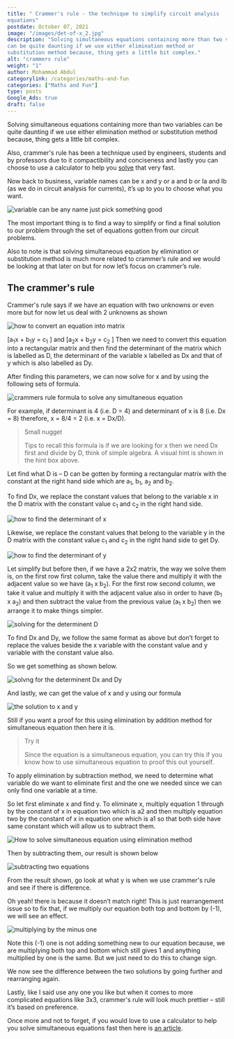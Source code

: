 ```yaml
---
title: " Crammer's rule - the technique to simplify circuit analysis
equations"
postdate: October 07, 2021
image: "/images/det-of-x_2.jpg"
description: "Solving simultaneous equations containing more than two variables
can be quite daunting if we use either elimination method or
substitution method because, thing gets a little bit complex."
alt: "crammers rule"
weight: "1"
author: Mohammad Abdul
categorylink: /categories/maths-and-fun
categories: ["Maths and Fun"]
type: posts 
Google_Ads: true
draft: false
---
```


<div class="content">

<p>
Solving simultaneous equations containing more than two variables
can be quite daunting if we use either elimination method or
substitution method because, thing gets a little bit complex. </p>
<p>Also,
crammer's rule has been a technique used by engineers, 
students and by professors due to it compactibility and conciseness and lastly you can choose to use a calculator to help you 
<a href="/more-resource/how-to-solve-equation-using-calculator.html" class="links-to-article">solve</a> that very fast.
</p>
<p>
Now back to business, variable names can be x and y or a and b or Ia
and Ib (as we do in circuit analysis for currents), it’s up to you
to choose what you want.
</p>
<img loading="lazy" src="/images/varnames_4.jpg" alt="variable can be any name just pick something good" />

<p>
The most important thing is to find a way to simplify or find a
final solution to our problem through the set of equations gotten
from our circuit problems.
</p>

<p>
Also to note is that solving simultaneous equation by elimination or
substitution method is much more related to crammer’s rule and we
would be looking at that later on but for now let’s focus on
crammer’s rule.
</p>
<h2>The crammer's rule</h2>
<p>
Crammer's rule says if we have an equation with two unknowns or even
more but for now let us deal with 2 unknowns as shown
</p>
<img loading="lazy" src="/images/crammersconvert_2.jpg" alt="how to convert an equation into matrix" />
<p>
[a<sub>1</sub>x + b<sub>1</sub>y = c<sub>1</sub> ] and
[a<sub>2</sub>x + b<sub>2</sub>y = c<sub>2</sub> ] Then we need to
convert this equation into a rectangular matrix and then find the
determinant of the matrix which is labelled as D, the determinant of the variable x labelled as Dx and that of y which is also labelled as Dy.
</p>
<p>
After finding this parameters, we can now solve for x and by using the
following sets of formula.
</p>
<img loading="lazy" src="/images/crammeesformula_1.jpg" alt="crammers rule formula to solve any simultaneous equation" />
<p>
For example, if determinant is 4 (i.e. D = 4) and determinant of x
is 8 (i.e. Dx = 8) therefore, x = 8/4 = 2 (i.e. x = Dx/D).
</p>
<blockquote class="blockquote">
<p class="little-nugget">Small nugget</p>
<p class="quote-text">
Tips to recall this formula is if we are looking for x then we
need Dx first and divide by D, think of simple algebra. A visual hint is shown in the hint box above.
</p>
</blockquote>
<p>
Let find what D is – D can be gotten by forming a rectangular matrix
with the constant at the right hand side which are a<sub>1</sub>,
b<sub>1</sub>, a<sub>2</sub> and b<sub>2</sub>.
</p>

<p>
To find Dx, we replace the constant values that belong to the
variable x in the D matrix with the constant value c<sub>1</sub> and
c<sub>2</sub> in the right hand side.
</p>
<img loading="lazy" src="/images/det-of-x_2.jpg" alt="how to find the determinant of x" />
<p>
Likewise, we replace the constant values that belong to the variable
y in the D matrix with the constant value c<sub>1</sub> and c<sub>2</sub>
in the right hand side to get Dy.
</p>
<img loading="lazy" src="/images/detofy_2 (1).jpg" alt="how to find the determinant of y" />
<p>
Let simplify but before then, if we have a 2x2 matrix, the way we
solve them is, on the first row first column, take the value there
and multiply it with the adjacent value so we have (a<sub>1</sub> x
b<sub>2</sub>). For the first row second column, we take it value
and multiply it with the adjacent value also in order to have (b<sub>1</sub>
x a<sub>2</sub>) and then subtract the value from the previous value
(a<sub>1</sub> x b<sub>2</sub>) then we arrange it to make things
simpler.
</p>
<img loading="lazy" src="/images/solve-d_2.jpg" alt="solving for the determinent D" />
<p>
To find Dx and Dy, we follow the same format as above but don’t
forget to replace the values beside the x variable with the constant
value and y variable with the constant value also.
</p>
<p>So we get something as shown below.</p>
<img loading="lazy" src="/images/solvedxdy_2.jpg" alt="solvng for the determinent Dx and Dy" />
<p>And lastly, we can get the value of x and y using our formula</p>
<img loading="lazy" src="/images/lastlyxy_2.jpg" alt="the solution to x and y" />
<p>
Still if you want a proof for this using elimination by addition
method for simultaneous equation then here it is.
</p>
<blockquote class="blockquote">
<p class="little-nugget">Try it</p>
<p class="quote-text">
Since the equation is a simultaneous equation, you can try this if
you know how to use simultaneous equation to proof this out
yourself.
</p>
</blockquote>

<p>
To apply elimination by subtraction method, we need to determine
what variable do we want to eliminate first and the one we needed
since we can only find one variable at a time.
</p>
<p>
So let first eliminate x and find y. To eliminate x, multiply
equation 1 through by the constant of x in equation two which is a2
and then multiply equation two by the constant of x in equation one
which is a1 so that both side have same constant which will allow us
to subtract them.
</p>
<img loading="lazy" src="/images/elimintro_2.jpg" alt="How to solve simultaneous equation using elimination method" />
<p>Then by subtracting them, our result is shown below</p>
<img loading="lazy" src="/images/letsubtract_2.jpg" alt="subtracting two equations" />
<p>
From the result shown, go look at what y is when we use crammer's
rule and see if there is difference.
</p>
<p>
Oh yeah! there is because it doesn’t match right! This is just
rearrangement issue so to fix that, if we multiply our equation both
top and bottom by (-1), we will see an effect.
</p>
<img loading="lazy" src="/images/multiplyminone_2.jpg" alt="multiplying by the minus one" />
<p>
Note this (-1) one is not adding something new to our equation
because, we are multiplying both top and bottom which still gives 1
and anything multiplied by one is the same. But we just need to do
this to change sign.
</p>
<p>
We now see the difference between the two solutions by going further
and rearranging again.
</p>
<p>
Lastly, like I said use any one you like but when it comes to more
complicated equations like 3x3, crammer's rule will look much
prettier – still it’s based on preference.
</p>

<p>
Once more and not to forget, if you would love to use a calculator to help you solve
simultaneous equations fast then here is
<a href="/funmaths/how-to-solve-equation-using-calculator/" class="links-to-article">an article</a>.
</p>
</div>
